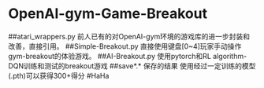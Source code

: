 # OpenAI-gym-Game-Breakout

  ##atari_wrappers.py
    前人已有的对OpenAI-gym环境的游戏库的进一步封装和改善，直接引用。
  ##Simple-Breakout.py
    直接使用键盘[0~4]玩家手动操作gym-breakout的体验游戏。
  ##AI-Breakout.py
    使用pytorch和RL algorithm-DQN训练和测试的breakout游戏
  ##save*.*
    保存的结果
    使用经过一定训练的模型(.pth)可以获得300+得分
#HaHa
